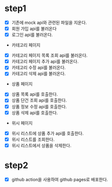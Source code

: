 # step1
- [X] 기존에 mock api와 관련된 파일을 지운다.
- [X] 회원 가입 api를 불러온다
- [X] 로그인 api를 불러온다.
- 카테고리 페이지
- [X] 카테고리 페이지 목록 조회 api를 불러온다.
- [X] 카테고리 페이지 추가 api를 불러온다.
- [X] 카테고리 수정 api를 불러온다.
- [X] 카테고리 삭제 api를 불러온다.
- 상품 페이지
- [X] 상품 목록 api를 호출한다.
- [X] 상품 단건 조회 api를 호출한다.
- [X] 상품 정보 수정 api를 호출한다.
- [X] 상품 삭제 api를 호출한다.
- 위시 페이지
- [X] 위시 리스트에 상품 추가 api를 호출한다.
- [X] 위시 리스트를 조회한다.
- [X] 위시 리스트에서 상품을 삭제한다.

# step2
- [X] github action을 사용하여 github pages로 배포한다.


